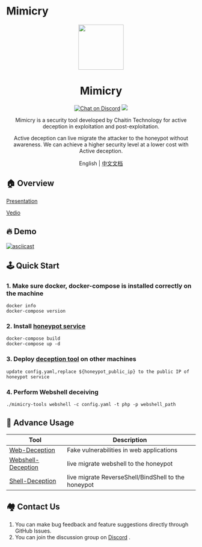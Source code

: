 # Mimicry

<p align="center">
  <img src="https://heap-web.oss-cn-hangzhou.aliyuncs.com/logo/logo_mimicry.svg" width="120">
</p>
<h1 align="center"> Mimicry </h1>



<p align="center">
<a href="https://discord.gg/KjQGUrG8aJ">
      <img src="https://img.shields.io/discord/1045276181408264202.svg" alt="Chat on Discord"></a>
      <a href="https://www.blackhat.com/eu-22/arsenal/schedule/index.html#mimicry-an-active-deception-tool-29517">
<img src="https://img.shields.io/badge/Blackhat%20Arsenal-EUROPE%202022-blue" /></a>

<p align="center"> Mimicry is a security tool developed by Chaitin Technology for active deception in exploitation and post-exploitation. </p>
<p align="center"> Active deception can live migrate the attacker to the honeypot without awareness. We can achieve a higher security level at a lower cost with Active deception. </p>
</p>
<p align="center"> English | <a href="README.zh.md">中文文档</a> </p>

## 🏠 Overview

<p><a href="./docs/mimicry.pdf">Presentation</a></p>
<p><a href="https://vimeo.com/813408987">Vedio</a></p>

## 🔥 Demo

[![asciicast](https://asciinema.org/a/3WO3x1d4tx4KHb4pwbkBLg5lh.svg)](https://asciinema.org/a/3WO3x1d4tx4KHb4pwbkBLg5lh)

## 🕹️ Quick Start
### 1.  Make sure docker, docker-compose is installed correctly on the machine
```
docker info
docker-compose version
```
### 2. Install [honeypot service](https://github.com/chaitin/mimicry/tree/master/mimicry/honeypot)
```
docker-compose build
docker-compose up -d
```
### 3. Deploy [deception tool](https://github.com/chaitin/mimicry/tree/master/mimicry/tools) on other machines
```
update config.yaml,replace ${honeypot_public_ip} to the public IP of honeypot service
```
### 4. Perform Webshell deceiving
```
./mimicry-tools webshell -c config.yaml -t php -p webshell_path
```


## 📝 Advance Usage

| Tool                                                        | Description             | 
|-----------------------------------------------------------|-----------------|
| [Web-Deception](docs/web-deception.md)              | Fake vulnerabilities in web applications        |
| [Webshell-Deception](docs/webshell-deception.md)         | live migrate webshell to the honeypot  |
| [Shell-Deception](docs/shell-deception.md)             | live migrate ReverseShell/BindShell to the honeypot  |

    



## 🏘️ Contact Us
1. You can make bug feedback and feature suggestions directly through GitHub Issues.
2. You can join the discussion group on [Discord](https://discord.gg/KjQGUrG8aJ) .
